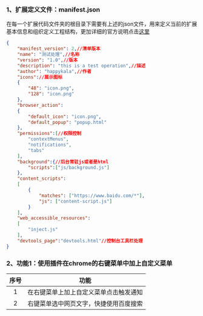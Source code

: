 ### 1、扩展定义文件：manifest.json  
在每一个扩展代码文件夹的根目录下需要有上述的json文件，用来定义当前的扩展基本信息和组织定义工程结构，更加详细的官方说明点击[这里](https://developer.chrome.com/extensions/manifest)
```json
{
	"manifest_version": 2,//清单版本
	"name": "测试处理",//名称
	"version": "1.0",//版本
	"description": "this is a test operation",//描述
	"author": "happykala",//作者
	"icons"://展示图标
	{
		"48": "icon.png",
		"128": "icon.png"
	},
	"browser_action": 
	{
		"default_icon": "icon.png",
		"default_popup": "popup.html"
	},
	"permissions":[//权限控制
		"contextMenus",
		"notifications",
		"tabs"
	],
	"background":{//后台常驻js或者是html
		"scripts":["js/background.js"]
	},
	"content_scripts": 
	[
		{
			"matches": ["https://www.baidu.com/*"],
			"js": ["content-script.js"]
		}
	],
	"web_accessible_resources": 
	[
		"inject.js"
	],
	"devtools_page":"devtools.html"//控制台工具栏处理
}
```

### 2、功能1：使用插件在chrome的右键菜单中加上自定义菜单

|序号|功能|
|:----:|:----:|
|1|在右键菜单上加上自定义菜单点击触发通知|
|2|右键菜单选中网页文字，快捷使用百度搜索|


